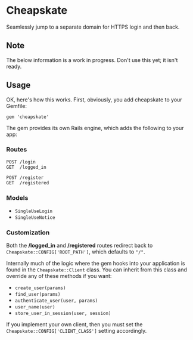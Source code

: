 # Cheapskate

Seamlessly jump to a separate domain for HTTPS login and then back.

## Note

The below information is a work in progress. Don't use this yet; it isn't ready.

## Usage

OK, here's how this works. First, obviously, you add cheapskate to your Gemfile:

    gem 'cheapskate'

The gem provides its own Rails engine, which adds the following to your app:

### Routes

    POST /login
    GET  /logged_in

    POST /register
    GET  /registered

### Models

- `SingleUseLogin`
- `SingleUseNotice`

### Customization

Both the **/logged_in** and **/registered** routes redirect back to `Cheapskate::CONFIG['ROOT_PATH']`,
which defaults to `"/"`.

Internally much of the logic where the gem hooks into your application is found in the
`Cheapskate::Client` class. You can inherit from this class and override any of these methods if you
want:

- `create_user(params)`
- `find_user(params)`
- `authenticate_user(user, params)`
- `user_name(user)`
- `store_user_in_session(user, session)`

If you implement your own client, then you must set the `Cheapskate::CONFIG['CLIENT_CLASS']` setting
accordingly.

